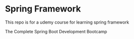 # Spring Framework 
This repo is for a udemy course for learning spring framework

The Complete Spring Boot Development Bootcamp

